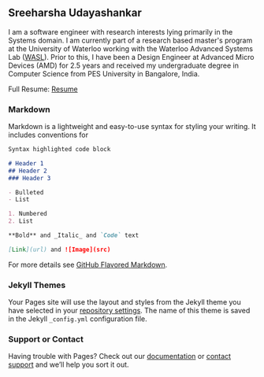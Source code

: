 ## Sreeharsha Udayashankar

I am a software engineer with research interests lying primarily in the Systems domain. I am currently part of a research based master's program at the University of Waterloo working with the Waterloo Advanced Systems Lab ([WASL](https://wasl.uwaterloo.ca/)). Prior to this, I have been a Design Engineer at Advanced Micro Devices (AMD) for 2.5 years and received my undergraduate degree in Computer Science from PES University in Bangalore, India.

Full Resume: [Resume](https://github.com/sreeharshau/about_me/blob/gh-pages/Sreeharsha_Resume.pdf)

### Markdown

Markdown is a lightweight and easy-to-use syntax for styling your writing. It includes conventions for

```markdown
Syntax highlighted code block

# Header 1
## Header 2
### Header 3

- Bulleted
- List

1. Numbered
2. List

**Bold** and _Italic_ and `Code` text

[Link](url) and ![Image](src)
```

For more details see [GitHub Flavored Markdown](https://guides.github.com/features/mastering-markdown/).

### Jekyll Themes

Your Pages site will use the layout and styles from the Jekyll theme you have selected in your [repository settings](https://github.com/sreeharshau/personal_website/settings). The name of this theme is saved in the Jekyll `_config.yml` configuration file.

### Support or Contact

Having trouble with Pages? Check out our [documentation](https://docs.github.com/categories/github-pages-basics/) or [contact support](https://github.com/contact) and we’ll help you sort it out.
